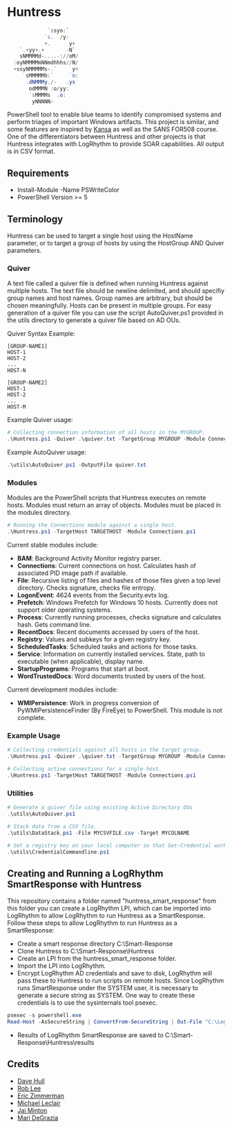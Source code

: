 # Huntress

```PowerShell
             `ssyo:`
            `s.  /y:
            +.      y+
    `.+yy+.+       -N`
    sNMMMMd-....-://oM/  
  :oyNMMMMmNNmdhhhs//N/  
  +ssyNMMMMMs-.`     y+  
      sMMMMMh:`     `m:  
      .dNMMMy./-   .ys
       odMMMN :o/yy:
       `sMMMMs  .o:
        yNNNNN-
```

PowerShell tool to enable blue teams to identify compromised systems and perform triages of important Windows artifacts. This project is similar, and some features are inspired by [Kansa](https://github.com/davehull/Kansa) as well as the SANS FOR508 course. One of the differentiators between Huntress and other projects is that Huntress integrates with LogRhythm to provide SOAR capabilities. All output is in CSV format.

## Requirements

* Install-Module -Name PSWriteColor
* PowerShell Version >= 5

## Terminology

Huntress can be used to target a single host using the HostName parameter, or to target a group of hosts by using the HostGroup AND Quiver parameters. 

### Quiver 

A text file called a quiver file is defined when running Huntress against multiple hosts. The text file should be newline delimited, and should specifiy group names and host names. Group names are arbitrary, but should be chosen meaningfully. Hosts can be present in multiple groups. For easy generation of a quiver file you can use the script AutoQuiver.ps1 provided in the utils directory to generate a quiver file based on AD OUs. 

Quiver Syntax Example:

``` Plaintext
[GROUP-NAME1]
HOST-1
HOST-2
...
HOST-N

[GROUP-NAME2]
HOST-1
HOST-2
...
HOST-M
```

Example Quiver usage:

``` PowerShell
# Collecting connection information of all hosts in the MYGROUP.
.\Huntress.ps1 -Quiver .\quiver.txt -TargetGroup MYGROUP -Module Connections.ps1
```

Example AutoQuiver usage:

``` PowerShell
.\utils\AutoQuiver.ps1 -OutputFile quiver.txt
```

### Modules

Modules are the PowerShell scripts that Huntress executes on remote hosts. Modules must return an array of objects. Modules must be placed in the modules directory.

``` PowerShell
# Running the Connections module against a single host.
.\Huntress.ps1 -TargetHost TARGETHOST -Module Connections.ps1
```

Current stable modules include:

* **BAM**: Background Activity Monitor registry parser.
* **Connections**: Current connections on host. Calculates hash of associated PID image path if available.
* **File**: Recursive listing of files and hashes of those files given a top level directory. Checks signature, checks file entropy.
* **LogonEvent**: 4624 events from the Security.evtx log. 
* **Prefetch**: Windows Prefetch for Windows 10 hosts. Currently does not support older operating systems.
* **Process**: Currently running processes, checks signature and calculates hash. Gets command line.
* **RecentDocs**: Recent documents accessed by users of the host.
* **Registry**: Values and subkeys for a given registry key.
* **ScheduledTasks**: Scheduled tasks and actions for those tasks.
* **Service**: Information on currently installed services. State, path to executable (when applicable), display name.
* **StartupPrograms**: Programs that start at boot.
* **WordTrustedDocs**: Word documents trusted by users of the host.

Current development modules include: 

* **WMIPersistence**: Work in progress conversion of PyWMIPersistenceFinder (By FireEye) to PowerShell. This module is not complete.

### Example Usage

```PowerShell
# Collecting credentials against all hosts in the target group.
.\Huntress.ps1 -Quiver .\quiver.txt -TargetGroup MYGROUP -Module Connections.ps1

# Collecting active connections for a single host. 
.\Huntress.ps1 -TargetHost TARGETHOST -Module Connections.ps1
```

### Utilities

``` PowerShell
# Generate a quiver file using existing Active Directory OUs
.\utils\AutoQuiver.ps1

# Stack data from a CSV file.
.\utils\DataStack.ps1 -File MYCSVFILE.csv -Target MYCOLNAME

# Set a registry key on your local computer so that Get-Credential works via commandline without GUI popup.
.\utils\CredentialCommandline.ps1
```

## Creating and Running a LogRhythm SmartResponse with Huntress

This repository contains a folder named "huntress\_smart\_response" from this folder you can create a LogRhythm LPI, which can be imported into LogRhythm to allow LogRhythm to run Huntress as a SmartResponse. Follow these steps to allow LogRhythm to run Huntress as a SmartResponse:

* Create a smart response directory C:\Smart-Response
* Clone Huntress to C:\Smart-Response\Huntress
* Create an LPI from the huntress\_smart\_response folder.
* Import the LPI into LogRhythm. 
* Encrypt LogRhythm AD credentials and save to disk, LogRhythm will pass these to Huntress to run scripts on remote hosts. Since LogRhythm runs SmartResponse under the SYSTEM user, it is necessary to generate a secure string as SYSTEM. One way to create these credentials is to use the sysinternals tool psexec.

``` PowerShell
psexec -s powershell.exe
Read-Host -AsSecureString | ConvertFrom-SecureString | Out-File "C:\LogRhythm-Cred.txt"
```
* Results of LogRhythm SmartResponse are saved to C:\Smart-Response\Huntress\results

## Credits

* [Dave Hull](https://github.com/davehull)
* [Rob Lee](https://www.sans.org/course/advanced-incident-response-threat-hunting-training)
* [Eric Zimmerman](https://github.com/EricZimmerman)
* [Michael Leclair](https://digitalforensicsurvivalpodcast.com/2019/11/11/dfsp-195-bam/)
* [Jai Minton](https://www.jaiminton.com/cheatsheet/DFIR/#startup-process-information)
* [Mari DeGrazia](http://az4n6.blogspot.com/2016/02/more-on-trust-records-macros-and.html)